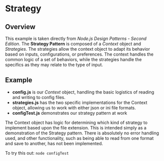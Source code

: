 # Strategy

## Overview
This example is taken directly from *Node.js Design Patterns - Second Edition*. The **Strategy Pattern** is composed of a *Context* object and *Strategies*. The strategies allow the context object to adapt its behavior based on inputs, configurations, or preferences. The context handles the common logic of a set of behaviors, while the strategies handle the specifics as they may relate to the type of input.

## Example
* **config.js** is our *Context* object, handling the basic logistics of reading and writing to config files.
* **strategies.js** has the two specific implementations for the Context object, allowing us to work with either json or ini file formats.
* **configTest.js** demonstrates our strategy pattern at work

The Context object has logic for determining which kind of strategy to implement based upon the file extension. This is intended simply as a demonstration of the Strategy pattern. There is absolutely no error handling used, and other functionality, such as being able to read from one format and save to another, has not been implemented.

To try this out: `node configTest`
